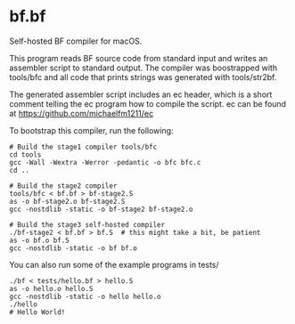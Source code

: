 # bf.bf
Self-hosted BF compiler for macOS.

This program reads BF source code from standard input and writes an
assembler script to standard output. The compiler was boostrapped with
tools/bfc and all code that prints strings was generated with
tools/str2bf.

The generated assembler script includes an ec header, which is a short
comment telling the ec program how to compile the script. ec can be
found at https://github.com/michaelfm1211/ec

To bootstrap this compiler, run the following:
```
# Build the stage1 compiler tools/bfc
cd tools
gcc -Wall -Wextra -Werror -pedantic -o bfc bfc.c
cd ..

# Build the stage2 compiler
tools/bfc < bf.bf > bf-stage2.S
as -o bf-stage2.o bf-stage2.S
gcc -nostdlib -static -o bf-stage2 bf-stage2.o

# Build the stage3 self-hosted compiler
./bf-stage2 < bf.bf > bf.S  # this might take a bit, be patient
as -o bf.o bf.S
gcc -nostdlib -static -o bf bf.o
```

You can also run some of the example programs in tests/
```
./bf < tests/hello.bf > hello.S
as -o hello.o hello.S
gcc -nostdlib -static -o hello hello.o
./hello
# Hello World!
```
